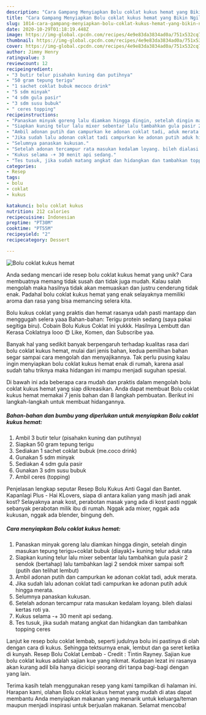 ```yaml
---
description: "Cara Gampang Menyiapkan Bolu coklat kukus hemat yang Bikin Ngiler"
title: "Cara Gampang Menyiapkan Bolu coklat kukus hemat yang Bikin Ngiler"
slug: 1014-cara-gampang-menyiapkan-bolu-coklat-kukus-hemat-yang-bikin-ngiler
date: 2020-10-29T01:18:19.448Z
image: https://img-global.cpcdn.com/recipes/4e9e83da3834ad0a/751x532cq70/bolu-coklat-kukus-hemat-foto-resep-utama.jpg
thumbnail: https://img-global.cpcdn.com/recipes/4e9e83da3834ad0a/751x532cq70/bolu-coklat-kukus-hemat-foto-resep-utama.jpg
cover: https://img-global.cpcdn.com/recipes/4e9e83da3834ad0a/751x532cq70/bolu-coklat-kukus-hemat-foto-resep-utama.jpg
author: Jimmy Henry
ratingvalue: 3
reviewcount: 12
recipeingredient:
- "3 butir telur pisahakn kuning dan putihnya"
- "50 gram tepung terigu"
- "1 sachet coklat bubuk mecoco drink"
- "5 sdm minyak"
- "4 sdm gula pasir"
- "3 sdm susu bubuk"
- " ceres topping"
recipeinstructions:
- "Panaskan minyak goreng lalu diamkan hingga dingin, setelah dingin masukan tepung terigu+coklat bubuk (diayak)+ kuning telur aduk rata"
- "Siapkan kuning telur lalu mixer sebentar lalu tambahkan gula pasir 2 sendok (bertahap) lalu tambahkan lagi 2 sendok mixer sampai soft (putih dan telihat lembut)"
- "Ambil adonan putih dan campurkan ke adonan coklat tadi, aduk merata."
- "Jika sudah lalu adonan coklat tadi campurkan ke adonan putih aduk hingga merata."
- "Selumnya panaskan kukusan."
- "Setelah adonan tercampur rata masukan kedalam loyang. bileh dialasi kertas roti ya."
- "Kukus selama -+ 30 menit api sedang."
- "Tes tusuk, jika sudah matang angkat dan hidangkan dan tambahkan topping ceres"
categories:
- Resep
tags:
- bolu
- coklat
- kukus

katakunci: bolu coklat kukus 
nutrition: 212 calories
recipecuisine: Indonesian
preptime: "PT30M"
cooktime: "PT55M"
recipeyield: "2"
recipecategory: Dessert

---
```



![Bolu coklat kukus hemat](https://img-global.cpcdn.com/recipes/4e9e83da3834ad0a/751x532cq70/bolu-coklat-kukus-hemat-foto-resep-utama.jpg)

Anda sedang mencari ide resep bolu coklat kukus hemat yang unik? Cara membuatnya memang tidak susah dan tidak juga mudah. Kalau salah mengolah maka hasilnya tidak akan memuaskan dan justru cenderung tidak enak. Padahal bolu coklat kukus hemat yang enak selayaknya memiliki aroma dan rasa yang bisa memancing selera kita.

Bolu kukus coklat yang praktis dan hemat rasanya udah pasti mantapp dan menggugah selera yaaa Bahan-bahan: Terigu protein sedang (saya pakai segitiga biru). Cobain Bolu Kukus Coklat ini yukkk. Hasilnya Lembutt dan Kerasa Coklatnya looo 😍 Like, Komen, dan Subscribe yaa.

Banyak hal yang sedikit banyak berpengaruh terhadap kualitas rasa dari bolu coklat kukus hemat, mulai dari jenis bahan, kedua pemilihan bahan segar sampai cara mengolah dan menyajikannya. Tak perlu pusing kalau ingin menyiapkan bolu coklat kukus hemat enak di rumah, karena asal sudah tahu triknya maka hidangan ini mampu menjadi suguhan spesial.


Di bawah ini ada beberapa cara mudah dan praktis dalam mengolah bolu coklat kukus hemat yang siap dikreasikan. Anda dapat membuat Bolu coklat kukus hemat memakai 7 jenis bahan dan 8 langkah pembuatan. Berikut ini langkah-langkah untuk membuat hidangannya.

<!--inarticleads1-->

##### Bahan-bahan dan bumbu yang diperlukan untuk menyiapkan Bolu coklat kukus hemat:

1. Ambil 3 butir telur (pisahakn kuning dan putihnya)
1. Siapkan 50 gram tepung terigu
1. Sediakan 1 sachet coklat bubuk (me.coco drink)
1. Gunakan 5 sdm minyak
1. Sediakan 4 sdm gula pasir
1. Gunakan 3 sdm susu bubuk
1. Ambil  ceres (topping)


Penjelasan lengkap seputar Resep Bolu Kukus Anti Gagal dan Bantet. Kapanlagi Plus - Hai KLovers, siapa di antara kalian yang masih jadi anak kost? Selayaknya anak kost, perabotan masak yang ada di kost pasti nggak sebanyak perabotan milik ibu di rumah. Nggak ada mixer, nggak ada kukusan, nggak ada blender, bingung deh. 

<!--inarticleads2-->

##### Cara menyiapkan Bolu coklat kukus hemat:

1. Panaskan minyak goreng lalu diamkan hingga dingin, setelah dingin masukan tepung terigu+coklat bubuk (diayak)+ kuning telur aduk rata
1. Siapkan kuning telur lalu mixer sebentar lalu tambahkan gula pasir 2 sendok (bertahap) lalu tambahkan lagi 2 sendok mixer sampai soft (putih dan telihat lembut)
1. Ambil adonan putih dan campurkan ke adonan coklat tadi, aduk merata.
1. Jika sudah lalu adonan coklat tadi campurkan ke adonan putih aduk hingga merata.
1. Selumnya panaskan kukusan.
1. Setelah adonan tercampur rata masukan kedalam loyang. bileh dialasi kertas roti ya.
1. Kukus selama -+ 30 menit api sedang.
1. Tes tusuk, jika sudah matang angkat dan hidangkan dan tambahkan topping ceres


Lanjut ke resep bolu coklat lembab, seperti judulnya bolu ini pastinya di olah dengan cara di kukus. Sehingga tektsurnya enak, lembut dan ga seret ketika di kunyah. Resep Bolu Coklat Lembab - Credit : Tintin Rayney. Sajian kue bolu coklat kukus adalah sajian kue yang nikmat. Kudapan lezat ini rasanya akan kurang adil bila hanya dicicipi seorang diri tanpa bagi-bagi dengan yang lain. 

Terima kasih telah menggunakan resep yang kami tampilkan di halaman ini. Harapan kami, olahan Bolu coklat kukus hemat yang mudah di atas dapat membantu Anda menyiapkan makanan yang menarik untuk keluarga/teman maupun menjadi inspirasi untuk berjualan makanan. Selamat mencoba!
